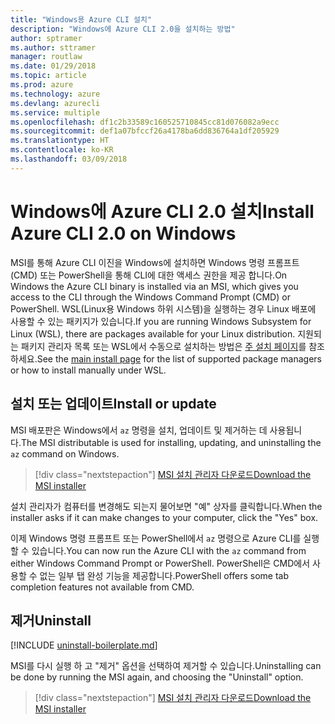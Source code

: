 ```yaml
---
title: "Windows용 Azure CLI 설치"
description: "Windows에 Azure CLI 2.0을 설치하는 방법"
author: sptramer
ms.author: sttramer
manager: routlaw
ms.date: 01/29/2018
ms.topic: article
ms.prod: azure
ms.technology: azure
ms.devlang: azurecli
ms.service: multiple
ms.openlocfilehash: df1c2b33589c160525710845cc81d076082a9ecc
ms.sourcegitcommit: def1a07bfccf26a4178ba6dd836764a1df205929
ms.translationtype: HT
ms.contentlocale: ko-KR
ms.lasthandoff: 03/09/2018
---
```

# <a name="install-azure-cli-20-on-windows"></a><span data-ttu-id="5088a-103">Windows에 Azure CLI 2.0 설치</span><span class="sxs-lookup"><span data-stu-id="5088a-103">Install Azure CLI 2.0 on Windows</span></span>

<span data-ttu-id="5088a-104">MSI를 통해 Azure CLI 이진을 Windows에 설치하면 Windows 명령 프롬프트(CMD) 또는 PowerShell을 통해 CLI에 대한 액세스 권한을 제공 합니다.</span><span class="sxs-lookup"><span data-stu-id="5088a-104">On Windows the Azure CLI binary is installed via an MSI, which gives you access to the CLI through the Windows Command Prompt (CMD) or PowerShell.</span></span>
<span data-ttu-id="5088a-105">WSL(Linux용 Windows 하위 시스템)을 실행하는 경우 Linux 배포에 사용할 수 있는 패키지가 있습니다.</span><span class="sxs-lookup"><span data-stu-id="5088a-105">If you are running Windows Subsystem for Linux (WSL), there are packages available for your Linux distribution.</span></span> <span data-ttu-id="5088a-106">지원되는 패키지 관리자 목록 또는 WSL에서 수동으로 설치하는 방법은 [주 설치 페이지](install-azure-cli.md)를 참조하세요.</span><span class="sxs-lookup"><span data-stu-id="5088a-106">See the [main install page](install-azure-cli.md) for the list of supported package managers or how to install manually under WSL.</span></span>

## <a name="install-or-update"></a><span data-ttu-id="5088a-107">설치 또는 업데이트</span><span class="sxs-lookup"><span data-stu-id="5088a-107">Install or update</span></span>

<span data-ttu-id="5088a-108">MSI 배포판은 Windows에서 `az` 명령을 설치, 업데이트 및 제거하는 데 사용됩니다.</span><span class="sxs-lookup"><span data-stu-id="5088a-108">The MSI distributable is used for installing, updating, and uninstalling the `az` command on Windows.</span></span>

> [!div class="nextstepaction"]
> [<span data-ttu-id="5088a-109">MSI 설치 관리자 다운로드</span><span class="sxs-lookup"><span data-stu-id="5088a-109">Download the MSI installer</span></span>](https://aka.ms/installazurecliwindows)

<span data-ttu-id="5088a-110">설치 관리자가 컴퓨터를 변경해도 되는지 물어보면 "예" 상자를 클릭합니다.</span><span class="sxs-lookup"><span data-stu-id="5088a-110">When the installer asks if it can make changes to your computer, click the "Yes" box.</span></span>

<span data-ttu-id="5088a-111">이제 Windows 명령 프롬프트 또는 PowerShell에서 `az` 명령으로 Azure CLI를 실행할 수 있습니다.</span><span class="sxs-lookup"><span data-stu-id="5088a-111">You can now run the Azure CLI with the `az` command from either Windows Command Prompt or PowerShell.</span></span> <span data-ttu-id="5088a-112">PowerShell은 CMD에서 사용할 수 없는 일부 탭 완성 기능을 제공합니다.</span><span class="sxs-lookup"><span data-stu-id="5088a-112">PowerShell offers some tab completion features not available from CMD.</span></span>

## <a name="uninstall"></a><span data-ttu-id="5088a-113">제거</span><span class="sxs-lookup"><span data-stu-id="5088a-113">Uninstall</span></span>

[!INCLUDE [uninstall-boilerplate.md](includes/uninstall-boilerplate.md)]

<span data-ttu-id="5088a-114">MSI를 다시 실행 하 고 "제거" 옵션을 선택하여 제거할 수 있습니다.</span><span class="sxs-lookup"><span data-stu-id="5088a-114">Uninstalling can be done by running the MSI again, and choosing the "Uninstall" option.</span></span>

> [!div class="nextstepaction"]
> [<span data-ttu-id="5088a-115">MSI 설치 관리자 다운로드</span><span class="sxs-lookup"><span data-stu-id="5088a-115">Download the MSI installer</span></span>](https://aka.ms/installazurecliwindows)
